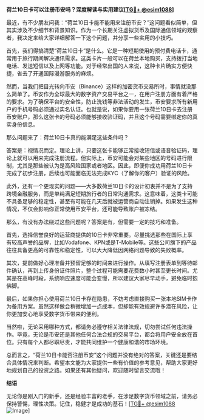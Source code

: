 **荷兰10日卡可以注册币安吗？深度解读与实用建议[[TG💪+ @esim1088](https://t.me/s/esim1088)]**

最近，有不少朋友问我：“荷兰10日卡能不能用来注册币安？”这问题看似简单，但其实涉及不少细节和背景知识。作为一个长期关注虚拟货币及国际通信领域的观察者，我决定来给大家详细解答一下这个问题，并分享一些实用的小技巧。

首先，我们得搞清楚“荷兰10日卡”是什么。它是一种短期使用的预付费电话卡，通常用于旅行期间解决通讯需求。这类卡片一般可以在荷兰本地购买，支持拨打当地电话、发送短信以及上网等功能。对于经常出国的人来说，这种卡片确实方便快捷，省去了开通国际漫游服务的麻烦。

然而，当我们把目光转向币安（Binance）这样的加密货币交易所时，事情就没那么简单了。币安作为全球最大的数字资产交易平台之一，在用户注册方面有着严格的要求。为了确保平台的安全性，防止洗钱等非法活动的发生，币安要求所有新用户的手机号码必须通过实名认证。也就是说，如果你要用一张荷兰10日卡去注册币安账户，那么这张卡的号码必须能够接收验证码，并且这个号码需要绑定你的真实身份信息。

那么问题来了：荷兰10日卡真的能满足这些条件吗？

答案是：视情况而定。理论上讲，只要这张卡能够正常接收短信或语音验证码，理论上就可以用来完成注册流程。但实际上，币安可能会对某些地区的号码进行限制，尤其是那些被认为是高风险国家或者地区。因此，即便你成功用荷兰10日卡完成了初步注册，后续也可能面临无法完成KYC（了解你的客户）验证的风险。

此外，还有一个更现实的问题——大多数荷兰10日卡的设计初衷并不是为了支持跨境金融服务，而是单纯满足短期旅行者的日常沟通需求。这意味着，这类卡可能不具备足够的稳定性，甚至有可能在几天后就被运营商自动注销掉。如果发生这种情况，不仅会影响你正常使用币安平台，还可能导致账户被冻结。

那么，有没有办法绕过这些问题呢？答案是有，但需要一定的技巧和准备。

首先，选择信誉良好的运营商提供的10日卡非常重要。尽量挑选那些在国际上享有较高声誉的品牌，比如Vodafone、KPN或是T-Mobile等。这些公司旗下的产品往往具备更高的可靠性和稳定性，可以大大降低因网络问题导致的失败概率。

其次，提前做好心理准备并预留足够的时间来进行操作。从填写注册表单到等待邮件确认，再到上传身份证件照片，整个过程可能需要花费数小时甚至更长时间。尤其是在高峰时段，系统响应速度可能会变慢，所以建议大家尽早动手，避免临时抱佛脚。

最后，如果你担心使用荷兰10日卡存在隐患，不妨考虑直接购买一张本地SIM卡作为备用方案。虽然这样做会稍微增加一点成本，但却能有效规避许多潜在风险，让你更加安心地享受数字货币带来的便利。

当然啦，无论采用哪种方式，都请务必遵守相关法律法规，切勿尝试任何违法操作。毕竟，无论是币安还是其他任何合法合规的交易平台，都会将用户安全放在首位。只有每个人都尽职尽责，才能共同维护一个健康和谐的市场环境。

总而言之，“荷兰10日卡能否注册币安”这个问题并没有绝对的答案，关键还是要结合具体情况来判断。希望本文能为大家提供一些有价值的参考意见，帮助大家更好地规划自己的投资之路。如果还有其他疑问，欢迎随时留言交流哦！

**结语**

无论你是刚入门的新手，还是经验丰富的老手，在涉足数字货币领域之前，请务必保持警惕，理性决策。记住，稳健才是成功的基石！[[TG💪+ @esim1088](https://t.me/s/esim1088) ![Image](https://i.postimg.cc/4NQfJmqS/Snipaste-2025-05-13-00-14-12.png)]